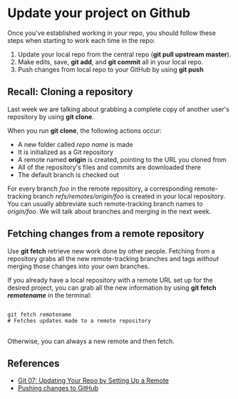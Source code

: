 # Update your project on Github
Once you've established working in your repo, you should follow these steps when starting to work each time in the repo:
1. Update your local repo from the central repo (__git pull upstream master__).
2. Make edits, save, __git add__, and __git commit__ all in your local repo.
3. Push changes from local repo to your GitHub by using __git push__

## Recall: Cloning a repository
Last week we are talking about grabbing a complete copy of another user's repository by using __git clone__.

When you run __git clone__, the following actions occur:
* A new folder called *repo name* is made
* It is initialized as a Git repository
* A remote named __origin__ is created, pointing to the URL you cloned from
* All of the repository's files and commits are downloaded there
* The default branch is checked out

For every branch *foo* in the remote repository, a corresponding remote-tracking branch *refs/remotes/origin/foo* is created in your local repository. You can usually abbreviate such remote-tracking branch names to *origin/foo*. We will talk about branches and merging in the next week.

## Fetching changes from a remote repository
Use __git fetch__ retrieve new work done by other people. Fetching from a repository grabs all the new remote-tracking branches and tags *without* merging those changes into your own branches.

If you already have a local repository with a remote URL set up for the desired project, you can grab all the new information by using __git fetch *remotename*__ in the terminal:
<pre>
<code>
git fetch remotename
# Fetches updates made to a remote repository
</code>
</pre>

Otherwise, you can always a new remote and then fetch.

## References
- [Git 07: Updating Your Repo by Setting Up a Remote](https://www.neonscience.org/resources/learning-hub/tutorials/git-setup-remote)
- [Pushing changes to GitHub](https://docs.github.com/en/desktop/contributing-and-collaborating-using-github-desktop/pushing-changes-to-github)